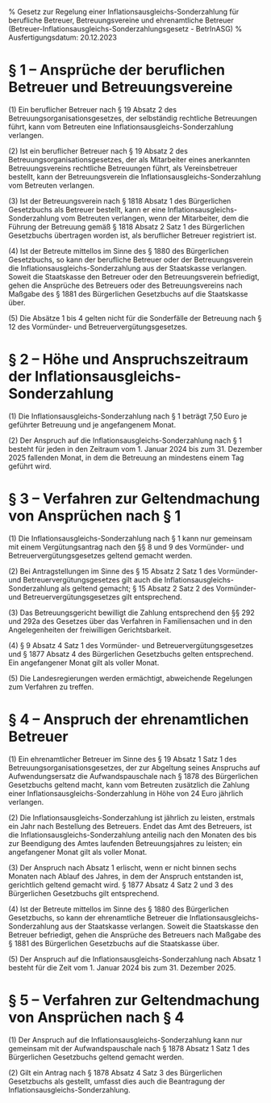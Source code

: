 % Gesetz zur Regelung einer Inflationsausgleichs-Sonderzahlung für berufliche Betreuer, Betreuungsvereine und ehrenamtliche Betreuer  (Betreuer-Inflationsausgleichs-Sonderzahlungsgesetz - BetrInASG)
% Ausfertigungsdatum: 20.12.2023
 
# § 1 – Ansprüche der beruflichen Betreuer und Betreuungsvereine

(1) Ein beruflicher Betreuer nach § 19 Absatz 2 des Betreuungsorganisationsgesetzes, der selbständig rechtliche Betreuungen führt, kann vom Betreuten eine Inflationsausgleichs-Sonderzahlung verlangen.

(2) Ist ein beruflicher Betreuer nach § 19 Absatz 2 des Betreuungsorganisationsgesetzes, der als Mitarbeiter eines anerkannten Betreuungsvereins rechtliche Betreuungen führt, als Vereinsbetreuer bestellt, kann der Betreuungsverein die Inflationsausgleichs-Sonderzahlung vom Betreuten verlangen.

(3) Ist der Betreuungsverein nach § 1818 Absatz 1 des Bürgerlichen Gesetzbuchs als Betreuer bestellt, kann er eine Inflationsausgleichs-Sonderzahlung vom Betreuten verlangen, wenn der Mitarbeiter, dem die Führung der Betreuung gemäß § 1818 Absatz 2 Satz 1 des Bürgerlichen Gesetzbuchs übertragen worden ist, als beruflicher Betreuer registriert ist.

(4) Ist der Betreute mittellos im Sinne des § 1880 des Bürgerlichen Gesetzbuchs, so kann der berufliche Betreuer oder der Betreuungsverein die Inflationsausgleichs-Sonderzahlung aus der Staatskasse verlangen. Soweit die Staatskasse den Betreuer oder den Betreuungsverein befriedigt, gehen die Ansprüche des Betreuers oder des Betreuungsvereins nach Maßgabe des § 1881 des Bürgerlichen Gesetzbuchs auf die Staatskasse über.

(5) Die Absätze 1 bis 4 gelten nicht für die Sonderfälle der Betreuung nach § 12 des Vormünder- und Betreuervergütungsgesetzes.

# § 2 – Höhe und Anspruchszeitraum der Inflationsausgleichs-Sonderzahlung

(1) Die Inflationsausgleichs-Sonderzahlung nach § 1 beträgt 7,50 Euro je geführter Betreuung und je angefangenem Monat.

(2) Der Anspruch auf die Inflationsausgleichs-Sonderzahlung nach § 1 besteht für jeden in den Zeitraum vom 1. Januar 2024 bis zum 31. Dezember 2025 fallenden Monat, in dem die Betreuung an mindestens einem Tag geführt wird.

# § 3 – Verfahren zur Geltendmachung von Ansprüchen nach § 1

(1) Die Inflationsausgleichs-Sonderzahlung nach § 1 kann nur gemeinsam mit einem Vergütungsantrag nach den §§ 8 und 9 des Vormünder- und Betreuervergütungsgesetzes geltend gemacht werden.

(2) Bei Antragstellungen im Sinne des § 15 Absatz 2 Satz 1 des Vormünder- und Betreuervergütungsgesetzes gilt auch die Inflationsausgleichs-Sonderzahlung als geltend gemacht; § 15 Absatz 2 Satz 2 des Vormünder- und Betreuervergütungsgesetzes gilt entsprechend.

(3) Das Betreuungsgericht bewilligt die Zahlung entsprechend den §§ 292 und 292a des Gesetzes über das Verfahren in Familiensachen und in den Angelegenheiten der freiwilligen Gerichtsbarkeit.

(4) § 9 Absatz 4 Satz 1 des Vormünder- und Betreuervergütungsgesetzes und § 1877 Absatz 4 des Bürgerlichen Gesetzbuchs gelten entsprechend. Ein angefangener Monat gilt als voller Monat.

(5) Die Landesregierungen werden ermächtigt, abweichende Regelungen zum Verfahren zu treffen.

# § 4 – Anspruch der ehrenamtlichen Betreuer

(1) Ein ehrenamtlicher Betreuer im Sinne des § 19 Absatz 1 Satz 1 des Betreuungsorganisationsgesetzes, der zur Abgeltung seines Anspruchs auf Aufwendungsersatz die Aufwandspauschale nach § 1878 des Bürgerlichen Gesetzbuchs geltend macht, kann vom Betreuten zusätzlich die Zahlung einer Inflationsausgleichs-Sonderzahlung in Höhe von 24 Euro jährlich verlangen.

(2) Die Inflationsausgleichs-Sonderzahlung ist jährlich zu leisten, erstmals ein Jahr nach Bestellung des Betreuers. Endet das Amt des Betreuers, ist die Inflationsausgleichs-Sonderzahlung anteilig nach den Monaten des bis zur Beendigung des Amtes laufenden Betreuungsjahres zu leisten; ein angefangener Monat gilt als voller Monat.

(3) Der Anspruch nach Absatz 1 erlischt, wenn er nicht binnen sechs Monaten nach Ablauf des Jahres, in dem der Anspruch entstanden ist, gerichtlich geltend gemacht wird. § 1877 Absatz 4 Satz 2 und 3 des Bürgerlichen Gesetzbuchs gilt entsprechend.

(4) Ist der Betreute mittellos im Sinne des § 1880 des Bürgerlichen Gesetzbuchs, so kann der ehrenamtliche Betreuer die Inflationsausgleichs-Sonderzahlung aus der Staatskasse verlangen. Soweit die Staatskasse den Betreuer befriedigt, gehen die Ansprüche des Betreuers nach Maßgabe des § 1881 des Bürgerlichen Gesetzbuchs auf die Staatskasse über.

(5) Der Anspruch auf die Inflationsausgleichs-Sonderzahlung nach Absatz 1 besteht für die Zeit vom 1. Januar 2024 bis zum 31. Dezember 2025.

# § 5 – Verfahren zur Geltendmachung von Ansprüchen nach § 4

(1) Der Anspruch auf die Inflationsausgleichs-Sonderzahlung kann nur gemeinsam mit der Aufwandspauschale nach § 1878 Absatz 1 Satz 1 des Bürgerlichen Gesetzbuchs geltend gemacht werden.

(2) Gilt ein Antrag nach § 1878 Absatz 4 Satz 3 des Bürgerlichen Gesetzbuchs als gestellt, umfasst dies auch die Beantragung der Inflationsausgleichs-Sonderzahlung.

